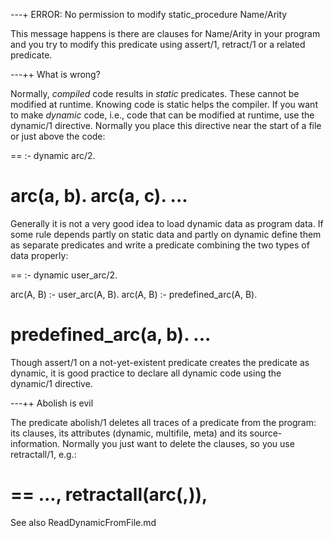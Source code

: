 ---+ ERROR: No permission to modify static_procedure Name/Arity

This message happens is there are clauses for Name/Arity in your program
and you try to modify this predicate using assert/1, retract/1 or a
related predicate.

---++ What is wrong?

Normally, *compiled* code results in *static* predicates. These cannot
be modified at runtime. Knowing code is static helps the compiler. If
you want to make _dynamic_ code, i.e., code that can be modified at
runtime, use the dynamic/1 directive. Normally you place this directive
near the start of a file or just above the code:

==
:- dynamic arc/2.

arc(a, b).
arc(a, c).
...
==

Generally it is not a very good idea to load dynamic data as program
data. If some rule depends partly on static data and partly on dynamic
define them as separate predicates and write a predicate combining the
two types of data properly:

==
:- dynamic
	user_arc/2.

arc(A, B) :-
	user_arc(A, B).
arc(A, B) :-
	predefined_arc(A, B).

predefined_arc(a, b).
...
==

Though assert/1 on a not-yet-existent predicate creates the predicate as
dynamic, it is good practice to declare all dynamic code using the
dynamic/1 directive.

---++ Abolish is evil

The predicate abolish/1 deletes all traces of a predicate from the
program: its clauses, its attributes (dynamic, multifile, meta) and its
source-information. Normally you just want to delete the clauses, so you
use retractall/1, e.g.:

==
	...,
	retractall(arc(,)),
==

See also ReadDynamicFromFile.md
